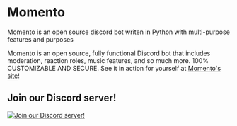 # Momento
Momento is an open source discord bot writen in Python with multi-purpose features and purposes

Momento is an open source, fully functional Discord bot that includes moderation, reaction roles, music features, and so much more. 100% CUSTOMIZABLE AND SECURE.
See it in action for yourself at [Momento's site](bot.tims.software)!



## Join our Discord server!
[![Join our Discord server!](https://invidget.switchblade.xyz/Z69rsfKrut)](https://discord.gg/Z69rsfKrut)
